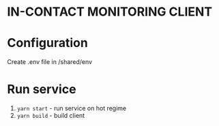 # IN-CONTACT MONITORING CLIENT

# Configuration
Create .env file in /shared/env

# Run service
1. ```yarn start``` - run service on hot regime
2. ```yarn build``` - build client
